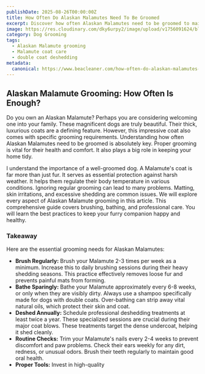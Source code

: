 ```yaml
---
publishDate: 2025-08-26T00:00:00Z
title: How Often Do Alaskan Malamutes Need To Be Groomed
excerpt: Discover how often Alaskan Malamutes need to be groomed to maintain their thick, double coat. Learn essential tips for brushing, bathing, and deshedding to keep your Malamute healthy and happy.
image: https://res.cloudinary.com/dky6urpy2/image/upload/v1756091624/blog_image_1756091624_hpxktn.webp
category: Dog Grooming
tags:
  - Alaskan Malamute grooming
  - Malamute coat care
  - double coat deshedding
metadata:
  canonical: https://www.beacleaner.com/how-often-do-alaskan-malamutes-need-to-be-groomed
---
```


## Alaskan Malamute Grooming: How Often Is Enough?

Do you own an Alaskan Malamute? Perhaps you are considering welcoming one into your family. These magnificent dogs are truly beautiful. Their thick, luxurious coats are a defining feature. However, this impressive coat also comes with specific grooming requirements. Understanding how often Alaskan Malamutes need to be groomed is absolutely key. Proper grooming is vital for their health and comfort. It also plays a big role in keeping your home tidy.

I understand the importance of a well-groomed dog. A Malamute's coat is far more than just fur. It serves as essential protection against harsh weather. It helps them regulate their body temperature in various conditions. Ignoring regular grooming can lead to many problems. Matting, skin irritations, and excessive shedding are common issues. We will explore every aspect of Alaskan Malamute grooming in this article. This comprehensive guide covers brushing, bathing, and professional care. You will learn the best practices to keep your furry companion happy and healthy.

### Takeaway

Here are the essential grooming needs for Alaskan Malamutes:

*   **Brush Regularly:** Brush your Malamute 2-3 times per week as a minimum. Increase this to daily brushing sessions during their heavy shedding seasons. This practice effectively removes loose fur and prevents painful mats from forming.
*   **Bathe Sparingly:** Bathe your Malamute approximately every 6-8 weeks, or only when they are visibly dirty. Always use a shampoo specifically made for dogs with double coats. Over-bathing can strip away vital natural oils, which protect their skin and coat.
*   **Deshed Annually:** Schedule professional deshedding treatments at least twice a year. These specialized sessions are crucial during their major coat blows. These treatments target the dense undercoat, helping it shed cleanly.
*   **Routine Checks:** Trim your Malamute's nails every 2-4 weeks to prevent discomfort and paw problems. Check their ears weekly for any dirt, redness, or unusual odors. Brush their teeth regularly to maintain good oral health.
*   **Proper Tools:** Invest in high-quality